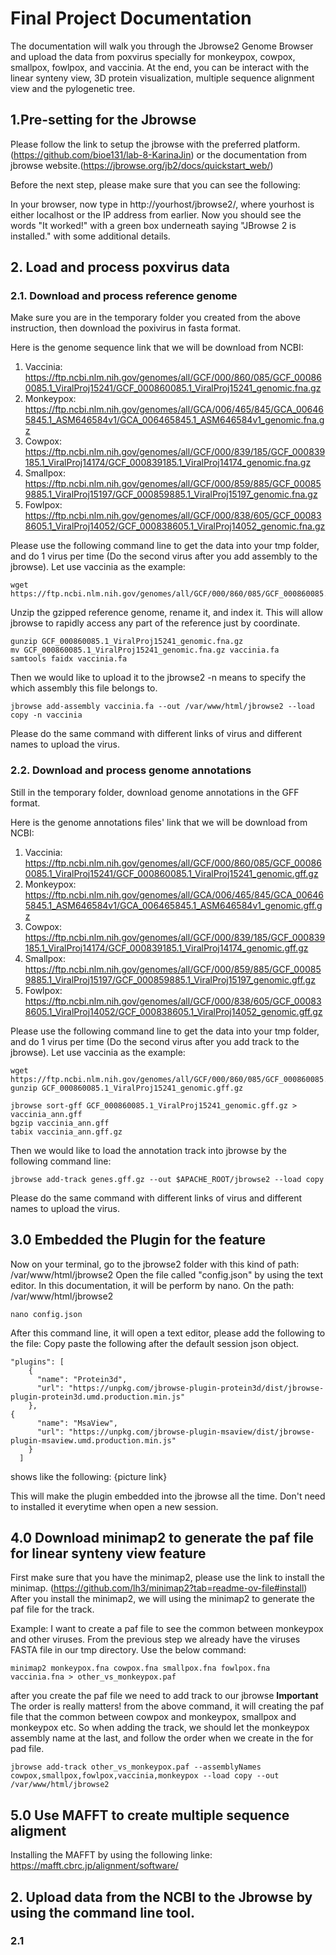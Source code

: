# Final Project Documentation
The documentation will walk you through the Jbrowse2 Genome Browser and upload the data from poxvirus specially for monkeypox, cowpox, smallpox, fowlpox, and vaccinia.
At the end, you can be interact with the linear synteny view, 3D protein visualization, multiple sequence alignment view and the pylogenetic tree.

## 1.Pre-setting for the Jbrowse
Please follow the link to setup the jbrowse with the preferred platform. (https://github.com/bioe131/lab-8-KarinaJin) or the documentation from jbrowse website.(https://jbrowse.org/jb2/docs/quickstart_web/)

Before the next step, please make sure that you can see the following:

In your browser, now type in http://yourhost/jbrowse2/, where yourhost is either localhost or the IP address from earlier. 
Now you should see the words "It worked!" with a green box underneath saying "JBrowse 2 is installed." with some additional details.

## 2. Load and process poxvirus data

### 2.1. Download and process reference genome
Make sure you are in the temporary folder you created from the above instruction, then download the poxivirus in fasta format.

Here is the genome sequence link that we will be download from NCBI:
1. Vaccinia:  https://ftp.ncbi.nlm.nih.gov/genomes/all/GCF/000/860/085/GCF_000860085.1_ViralProj15241/GCF_000860085.1_ViralProj15241_genomic.fna.gz
2. Monkeypox: https://ftp.ncbi.nlm.nih.gov/genomes/all/GCA/006/465/845/GCA_006465845.1_ASM646584v1/GCA_006465845.1_ASM646584v1_genomic.fna.gz
3. Cowpox:    https://ftp.ncbi.nlm.nih.gov/genomes/all/GCF/000/839/185/GCF_000839185.1_ViralProj14174/GCF_000839185.1_ViralProj14174_genomic.fna.gz
4. Smallpox:  https://ftp.ncbi.nlm.nih.gov/genomes/all/GCF/000/859/885/GCF_000859885.1_ViralProj15197/GCF_000859885.1_ViralProj15197_genomic.fna.gz
5. Fowlpox:   https://ftp.ncbi.nlm.nih.gov/genomes/all/GCF/000/838/605/GCF_000838605.1_ViralProj14052/GCF_000838605.1_ViralProj14052_genomic.fna.gz

Please use the following command line to get the data into your tmp folder, and do 1 virus per time (Do the second virus after you add assembly to the jbrowse).
Let use vaccinia as the example:

```
wget https://ftp.ncbi.nlm.nih.gov/genomes/all/GCF/000/860/085/GCF_000860085.1_ViralProj15241/GCF_000860085.1_ViralProj15241_genomic.fna.gz
```

Unzip the gzipped reference genome, rename it, and index it. This will allow jbrowse to rapidly access any part of the reference just by coordinate.

```
gunzip GCF_000860085.1_ViralProj15241_genomic.fna.gz
mv GCF_000860085.1_ViralProj15241_genomic.fna.gz vaccinia.fa
samtools faidx vaccinia.fa
```

Then we would like to upload it to the jbrowse2
-n means to specify the which assembly this file belongs to.

```
jbrowse add-assembly vaccinia.fa --out /var/www/html/jbrowse2 --load copy -n vaccinia
```
Please do the same command with different links of virus and different names to upload the virus.


### 2.2. Download and process genome annotations

Still in the temporary folder, download genome annotations in the GFF format. 

Here is the genome annotations files' link that we will be download from NCBI:
1. Vaccinia:  https://ftp.ncbi.nlm.nih.gov/genomes/all/GCF/000/860/085/GCF_000860085.1_ViralProj15241/GCF_000860085.1_ViralProj15241_genomic.gff.gz
2. Monkeypox: https://ftp.ncbi.nlm.nih.gov/genomes/all/GCA/006/465/845/GCA_006465845.1_ASM646584v1/GCA_006465845.1_ASM646584v1_genomic.gff.gz
3. Cowpox:    https://ftp.ncbi.nlm.nih.gov/genomes/all/GCF/000/839/185/GCF_000839185.1_ViralProj14174/GCF_000839185.1_ViralProj14174_genomic.gff.gz
4. Smallpox:  https://ftp.ncbi.nlm.nih.gov/genomes/all/GCF/000/859/885/GCF_000859885.1_ViralProj15197/GCF_000859885.1_ViralProj15197_genomic.gff.gz
5. Fowlpox:   https://ftp.ncbi.nlm.nih.gov/genomes/all/GCF/000/838/605/GCF_000838605.1_ViralProj14052/GCF_000838605.1_ViralProj14052_genomic.gff.gz

Please use the following command line to get the data into your tmp folder, and do 1 virus per time (Do the second virus after you add track to the jbrowse).
Let use vaccinia as the example:

```
wget https://ftp.ncbi.nlm.nih.gov/genomes/all/GCF/000/860/085/GCF_000860085.1_ViralProj15241/GCF_000860085.1_ViralProj15241_genomic.gff.gz
gunzip GCF_000860085.1_ViralProj15241_genomic.gff.gz
```

```
jbrowse sort-gff GCF_000860085.1_ViralProj15241_genomic.gff.gz > vaccinia_ann.gff
bgzip vaccinia_ann.gff
tabix vaccinia_ann.gff.gz
```

Then we would like to load the annotation track into jbrowse by the following command line:
```
jbrowse add-track genes.gff.gz --out $APACHE_ROOT/jbrowse2 --load copy
```
Please do the same command with different links of virus and different names to upload the virus.


## 3.0 Embedded the Plugin for the feature
Now on your terminal, go to the jbrowse2 folder with this kind of path: /var/www/html/jbrowse2
Open the file called "config.json" by using the text editor. In this documentation, it will be perform by nano.
On the path: /var/www/html/jbrowse2
```
nano config.json
```
After this command line, it will open a text editor, please add the following to the file:
Copy paste the following after the default session json object.

```
"plugins": [
    {
      "name": "Protein3d",
      "url": "https://unpkg.com/jbrowse-plugin-protein3d/dist/jbrowse-plugin-protein3d.umd.production.min.js"
    },
{
      "name": "MsaView",
      "url": "https://unpkg.com/jbrowse-plugin-msaview/dist/jbrowse-plugin-msaview.umd.production.min.js"
    }
  ]
```
shows like the following: {picture link}

This will make the plugin embedded into the jbrowse all the time. Don't need to installed it everytime when open a new session.

## 4.0 Download minimap2 to generate the paf file for linear synteny view feature
First make sure that you have the minimap2, please use the link to install the minimap. (https://github.com/lh3/minimap2?tab=readme-ov-file#install)
After you install the minimap2,
we will using the minimap2 to generate the paf file for the track.

Example: I want to create a paf file to see the common between monkeypox and other viruses.
From the previous step we already have the viruses FASTA file in our tmp directory.
Use the below command:

```
minimap2 monkeypox.fna cowpox.fna smallpox.fna fowlpox.fna vaccinia.fna > other_vs_monkeypox.paf
```
after you create the paf file
we need to add track to our jbrowse
**Important** The order is really matters! from the above command, it will creating the paf file that the common between cowpox and monkeypox, smallpox and monkeypox etc. So when adding the track, we should let the monkeypox assembly name at the last, and follow the order when we create in the for pad file.

```
jbrowse add-track other_vs_monkeypox.paf --assemblyNames cowpox,smallpox,fowlpox,vaccinia,monkeypox --load copy --out /var/www/html/jbrowse2
```


## 5.0 Use MAFFT to create multiple sequence aligment
Installing the MAFFT by using the following linke: https://mafft.cbrc.jp/alignment/software/


## 2. Upload data from the NCBI to the Jbrowse by using the command line tool.
### 2.1 
```

```
